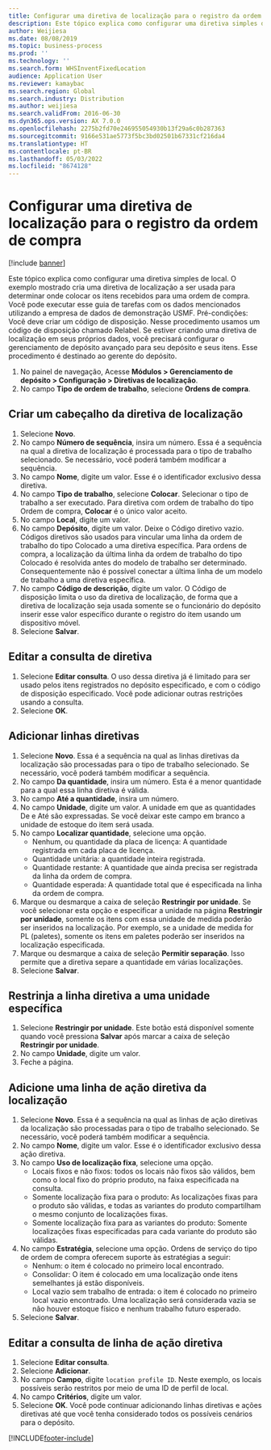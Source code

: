 ```yaml
---
title: Configurar uma diretiva de localização para o registro da ordem de compra
description: Este tópico explica como configurar uma diretiva simples de local.
author: Weijiesa
ms.date: 08/08/2019
ms.topic: business-process
ms.prod: ''
ms.technology: ''
ms.search.form: WHSInventFixedLocation
audience: Application User
ms.reviewer: kamaybac
ms.search.region: Global
ms.search.industry: Distribution
ms.author: weijiesa
ms.search.validFrom: 2016-06-30
ms.dyn365.ops.version: AX 7.0.0
ms.openlocfilehash: 2275b2fd70e246955054930b13f29a6c0b287363
ms.sourcegitcommit: 9166e531ae5773f5bc3bd02501b67331cf216da4
ms.translationtype: HT
ms.contentlocale: pt-BR
ms.lasthandoff: 05/03/2022
ms.locfileid: "8674128"
---
```

# <a name="set-up-a-location-directive-for-purchase-order-put-away"></a>Configurar uma diretiva de localização para o registro da ordem de compra

[!include [banner](../../includes/banner.md)]

Este tópico explica como configurar uma diretiva simples de local. O exemplo mostrado cria uma diretiva de localização a ser usada para determinar onde colocar os itens recebidos para uma ordem de compra. Você pode executar esse guia de tarefas com os dados mencionados utilizando a empresa de dados de demonstração USMF. Pré-condições: Você deve criar um código de disposição. Nesse procedimento usamos um código de disposição chamado Relabel. Se estiver criando uma diretiva de localização em seus próprios dados, você precisará configurar o gerenciamento de depósito avançado para seu depósito e seus itens. Esse procedimento é destinado ao gerente do depósito.

1. No painel de navegação, Acesse **Módulos > Gerenciamento de depósito > Configuração > Diretivas de localização**.
2. No campo **Tipo de ordem de trabalho**, selecione **Ordens de compra**.

## <a name="create-a-location-directive-header"></a>Criar um cabeçalho da diretiva de localização
1. Selecione **Novo**.
2. No campo **Número de sequência**, insira um número. Essa é a sequência na qual a diretiva de localização é processada para o tipo de trabalho selecionado. Se necessário, você poderá também modificar a sequência.  
3. No campo **Nome**, digite um valor. Esse é o identificador exclusivo dessa diretiva.  
4. No campo **Tipo de trabalho**, selecione **Colocar**. Selecionar o tipo de trabalho a ser executado. Para diretiva com ordem de trabalho do tipo Ordem de compra, **Colocar** é o único valor aceito.  
5. No campo **Local**, digite um valor.
6. No campo **Depósito**, digite um valor. Deixe o Código diretivo vazio.  Códigos diretivos são usados para vincular uma linha da ordem de trabalho do tipo Colocado a uma diretiva específica. Para ordens de compra, a localização da última linha da ordem de trabalho do tipo Colocado é resolvida antes do modelo de trabalho ser determinado. Consequentemente não é possível conectar a última linha de um modelo de trabalho a uma diretiva específica.   
7. No campo **Código de descrição**, digite um valor. O Código de disposição limita o uso da diretiva de localização, de forma que a diretiva de localização seja usada somente se o funcionário do depósito inserir esse valor específico durante o registro do item usando um dispositivo móvel.  
8. Selecione **Salvar**.

## <a name="edit-the-query-for-directive"></a>Editar a consulta de diretiva
1. Selecione **Editar consulta**. O uso dessa diretiva já é limitado para ser usado pelos itens registrados no depósito especificado, e com o código de disposição especificado. Você pode adicionar outras restrições usando a consulta.  
2. Selecione **OK**.

## <a name="add-directive-lines"></a>Adicionar linhas diretivas
1. Selecione **Novo**. Essa é a sequência na qual as linhas diretivas da localização são processadas para o tipo de trabalho selecionado. Se necessário, você poderá também modificar a sequência.  
2. No campo **Da quantidade**, insira um número. Esta é a menor quantidade para a qual essa linha diretiva é válida.  
3. No campo **Até a quantidade**, insira um número.
4. No campo **Unidade**, digite um valor. A unidade em que as quantidades De e Até são expressadas. Se você deixar este campo em branco a unidade de estoque do item será usada.  
5. No campo **Localizar quantidade**, selecione uma opção.
    - Nenhum, ou quantidade da placa de licença: A quantidade registrada em cada placa de licença.  
    - Quantidade unitária: a quantidade inteira registrada.  
    - Quantidade restante: A quantidade que ainda precisa ser registrada da linha da ordem de compra.  
    - Quantidade esperada: A quantidade total que é especificada na linha da ordem de compra.  
6. Marque ou desmarque a caixa de seleção **Restringir por unidade**. Se você selecionar esta opção e especificar a unidade na página **Restringir por unidade**, somente os itens com essa unidade de medida poderão ser inseridos na localização. Por exemplo, se a unidade de medida for PL (paletes), somente os itens em paletes poderão ser inseridos na localização especificada.  
7. Marque ou desmarque a caixa de seleção **Permitir separação**. Isso permite que a diretiva separe a quantidade em várias localizações.  
8. Selecione **Salvar**.

## <a name="restrict-the-directive-line-to-a-specific-unit"></a>Restrinja a linha diretiva a uma unidade específica
1. Selecione **Restringir por unidade**. Este botão está disponível somente quando você pressiona **Salvar** após marcar a caixa de seleção **Restringir por unidade**.  
2. No campo **Unidade**, digite um valor.
3. Feche a página.

## <a name="add-a-location-directive-action-line"></a>Adicione uma linha de ação diretiva da localização
1. Selecione **Novo**. Essa é a sequência na qual as linhas de ação diretivas da localização são processadas para o tipo de trabalho selecionado. Se necessário, você poderá também modificar a sequência.  
2. No campo **Nome**, digite um valor. Esse é o identificador exclusivo dessa ação diretiva.  
3. No campo **Uso de localização fixa**, selecione uma opção.
    - Locais fixos e não fixos: todos os locais não fixos são válidos, bem como o local fixo do próprio produto, na faixa especificada na consulta.  
    - Somente localização fixa para o produto: As localizações fixas para o produto são válidas, e todas as variantes do produto compartilham o mesmo conjunto de localizações fixas.  
    - Somente localização fixa para as variantes do produto: Somente localizações fixas especificadas para cada variante do produto são válidas.  
4. No campo **Estratégia**, selecione uma opção. Ordens de serviço do tipo de ordem de compra oferecem suporte às estratégias a seguir: 
    - Nenhum: o item é colocado no primeiro local encontrado.  
    - Consolidar: O item é colocado em uma localização onde itens semelhantes já estão disponíveis.  
    - Local vazio sem trabalho de entrada: o item é colocado no primeiro local vazio encontrado. Uma localização será considerada vazia se não houver estoque físico e nenhum trabalho futuro esperado.  
5. Selecione **Salvar**.

## <a name="edit-the-query-for-directive-action-line"></a>Editar a consulta de linha de ação diretiva
1. Selecione **Editar consulta**.
2. Selecione **Adicionar**.
3. No campo **Campo**, digite `location profile ID`. Neste exemplo, os locais possíveis serão restritos por meio de uma ID de perfil de local.  
4. No campo **Critérios**, digite um valor.
5. Selecione **OK**. Você pode continuar adicionando linhas diretivas e ações diretivas até que você tenha considerado todos os possíveis cenários para o depósito.  



[!INCLUDE[footer-include](../../../includes/footer-banner.md)]